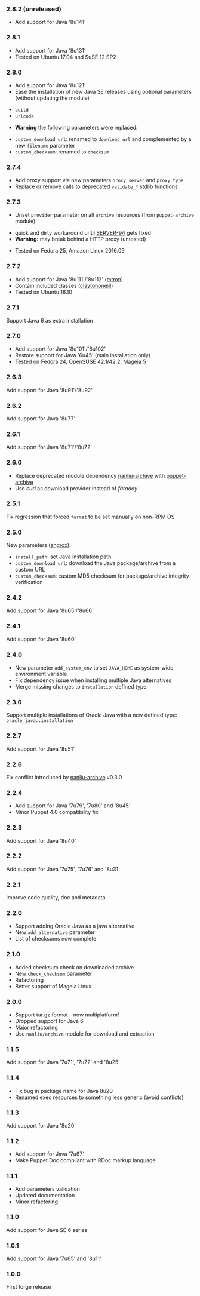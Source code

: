 ### 2.8.2 (unreleased)

* Add support for Java '8u141'

### 2.8.1

* Add support for Java '8u131'
* Tested on Ubuntu 17.04 and SuSE 12 SP2

### 2.8.0

* Add support for Java '8u121'
* Ease the installation of new Java SE releases using optional parameters (without updating the module)
 - `build`
 - `urlcode`
* **Warning** the following parameters were replaced:
 - `custom_download_url`: renamed to `download_url` and complemented by a new `filename` parameter
 - `custom_checksum`: renamed to `checksum`

### 2.7.4

* Add proxy support via new parameters `proxy_server` and `proxy_type`
* Replace or remove calls to deprecated `validate_*` stdlib functions

### 2.7.3

* Unset `provider` parameter on all `archive` resources (from `puppet-archive` module)
 - quick and dirty workaround until [SERVER-94](https://tickets.puppetlabs.com/browse/SERVER-94) gets fixed
 - **Warning:** may break behind a HTTP proxy (untested)
* Tested on Fedora 25, Amazon Linux 2016.09

### 2.7.2

* Add support for Java '8u111'/'8u112' ([mtron](https://github.com/mtron))
* Contain included classes ([claytononeill](https://github.com/claytononeill))
* Tested on Ubuntu 16.10

### 2.7.1

Support Java 6 as extra installation

### 2.7.0

* Add support for Java '8u101'/'8u102'
* Restore support for Java '6u45' (main installation only)
* Tested on Fedora 24, OpenSUSE 42.1/42.2, Mageia 5

### 2.6.3

Add support for Java '8u91'/'8u92'

### 2.6.2

Add support for Java '8u77'

### 2.6.1

Add support for Java '8u71'/'8u72'

### 2.6.0

* Replace deprecated module dependency [nanliu-archive](https://forge.puppetlabs.com/nanliu/archive) with [puppet-archive](https://forge.puppetlabs.com/puppet/archive)
* Use *curl* as download provider instead of *faraday*

### 2.5.1

Fix regression that forced `format` to be set manually on non-RPM OS

### 2.5.0

New parameters ([angrox](https://github.com/angrox)):
* `install_path`: set Java installation path
* `custom_download_url`: download the Java package/archive from a custom URL
* `custom_checksum`: custom MD5 checksum for package/archive integrity verification

### 2.4.2

Add support for Java '8u65'/'8u66'

### 2.4.1

Add support for Java '8u60'

### 2.4.0

* New parameter `add_system_env` to set `JAVA_HOME` as system-wide environment variable
* Fix dependency issue when installing multiple Java alternatives
* Merge missing changes to `installation` defined type

### 2.3.0

Support multiple installations of Oracle Java with a new defined type: `oracle_java::installation`

### 2.2.7

Add support for Java '8u51'

### 2.2.6

Fix conflict introduced by [nanliu-archive](https://forge.puppetlabs.com/nanliu/archive/changelog) v0.3.0

### 2.2.4

* Add support for Java '7u79', '7u80' and '8u45'
* Minor Puppet 4.0 compatibility fix

### 2.2.3

Add support for Java '8u40'

### 2.2.2

Add support for Java '7u75', '7u76' and '8u31'

### 2.2.1

Improve code quality, doc and metadata

### 2.2.0

* Support adding Oracle Java as a java alternative
* New `add_alternative` parameter
* List of checksums now complete

### 2.1.0

* Added checksum check on downloaded archive
* New `check_checksum` parameter
* Refactoring
* Better support of Mageia Linux

### 2.0.0

* Support tar.gz format - now multiplatform!
* Dropped support for Java 6
* Major refactoring
* Use `nanliu/archive` module for download and extraction

### 1.1.5

Add support for Java '7u71', '7u72' and '8u25'

### 1.1.4

* Fix bug in package name for Java 8u20
* Renamed exec resources to something less generic (avoid conflicts)

### 1.1.3

Add support for Java '8u20'

### 1.1.2

* Add support for Java '7u67'
* Make Puppet Doc compliant with RDoc markup language

### 1.1.1

* Add parameters validation
* Updated documentation
* Minor refactoring

### 1.1.0

Add support for Java SE 6 series

### 1.0.1

Add support for Java '7u65' and '8u11'

### 1.0.0

First forge release
